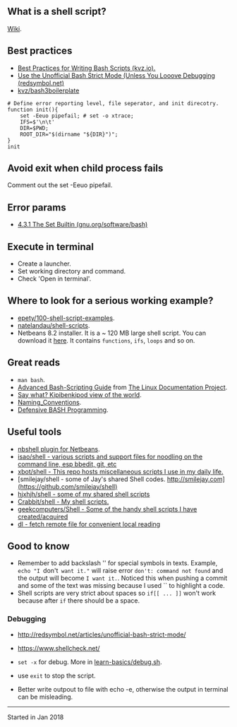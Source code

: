 ## What is a shell script?
[Wiki](https://en.wikipedia.org/wiki/Shell_script).

## Best practices

* [Best Practices for Writing Bash Scripts (kvz.io).](https://kvz.io/blog/2013/11/21/bash-best-practices/)
* [Use the Unofficial Bash Strict Mode (Unless You Looove Debugging (redsymbol.net)](http://redsymbol.net/articles/unofficial-bash-strict-mode/)
* [kvz/bash3boilerplate](https://github.com/kvz/bash3boilerplate/blob/master/main.sh)

```shell
# Define error reporting level, file seperator, and init direcotry.
function init(){
    set -Eeuo pipefail; # set -o xtrace;
    IFS=$'\n\t'
    DIR=$PWD;
    ROOT_DIR="$(dirname "${DIR}")";
}
init
```

## Avoid exit when child process fails

Comment out the set -Eeuo pipefail.

## Error params

* [4.3.1 The Set Builtin (gnu.org/software/bash)](https://www.gnu.org/software/bash/manual/html_node/The-Set-Builtin.html#The-Set-Builtin)

## Execute in terminal

* Create a launcher.
* Set working directory and command.
* Check 'Open in terminal'.

## Where to look for a serious working example?
* [epety/100-shell-script-examples](https://github.com/epety/100-shell-script-examples).
* [natelandau/shell-scripts](https://github.com/natelandau/shell-scripts).
* Netbeans 8.2 installer. It is a ~ 120 MB large shell script. You can download it
[here](https://netbeans.org/downloads/start.html?platform=linux&lang=en&option=php&bits=x64).
It contains `functions`, `ifs`, `loops` and so on.

## Great reads
* `man bash`.
* [Advanced Bash-Scripting Guide](http://tldp.org/LDP/abs/html/) from [The Linux Documentation Project](http://tldp.org/).
* [Say what? Kipibenkipod view of the world](http://www.kfirlavi.com/).
* [Naming_Conventions](https://google.github.io/styleguide/shell.xml#Naming_Conventions).
* [Defensive BASH Programming](http://www.kfirlavi.com/blog/2012/11/14/defensive-bash-programming/).

## Useful tools
* [nbshell plugin for Netbeans](http://plugins.netbeans.org/plugin/68049/nbshell).
* [isao/shell - various scripts and support files for noodling on the command line, esp bbedit, git, etc](https://github.com/isao/shell)
* [xbot/shell - This repo hosts miscellaneous scripts I use in my daily life.](https://github.com/xbot/shell)
* [smilejay/shell - some of Jay's shared Shell codes. http://smilejay.com](https://github.com/smilejay/shell)
* [hjxhjh/shell - some of my shared shell scripts](https://github.com/hjxhjh/shell)
* [Crabbit/shell - My shell scripts.](https://github.com/Crabbit/shell)
* [geekcomputers/Shell - Some of the handy shell scripts I have created/acquired](https://github.com/geekcomputers/Shell)
* [dl - fetch remote file for convenient local reading](https://github.com/redsymbol/dl)

## Good to know

* Remember to add backslash '\' for special symbols in texts. Example,
`echo "I `don't` want it."` will raise error `don't: command not found` and the
output will become `I want it.`. Noticed this when pushing a commit and some of
the text was missing because I used `` to highlight a code.
* Shell scripts are very strict about spaces so `if[[ ... ]]` won't work because
after `if` there should be a space.

### Debugging

* http://redsymbol.net/articles/unofficial-bash-strict-mode/
* https://www.shellcheck.net/

* `set -x` for debug. More in [learn-basics/debug.sh](learn-basics/debug.sh).
* use `exit` to stop the script. 
* Better write outpout to file with echo -e, otherwise the output in terminal can be misleading.


---------------------------------
Started in Jan 2018
